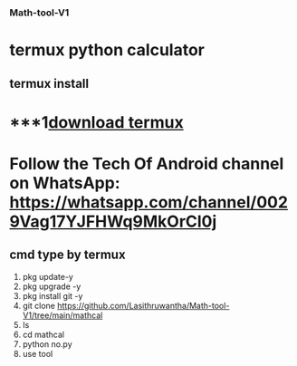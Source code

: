 ### Math-tool-V1

<h1>termux python calculator</h1>

## termux install 
# ***1[download termux]( https://termux.en.uptodown.com)
# Follow the Tech Of Android channel on WhatsApp: https://whatsapp.com/channel/0029Vag17YJFHWq9MkOrCl0j

## cmd type by termux 
1. pkg update-y
2. pkg upgrade -y
3. pkg install git -y
4. git clone https://github.com/Lasithruwantha/Math-tool-V1/tree/main/mathcal
5. ls
6. cd mathcal
7. python no.py
8. use tool

